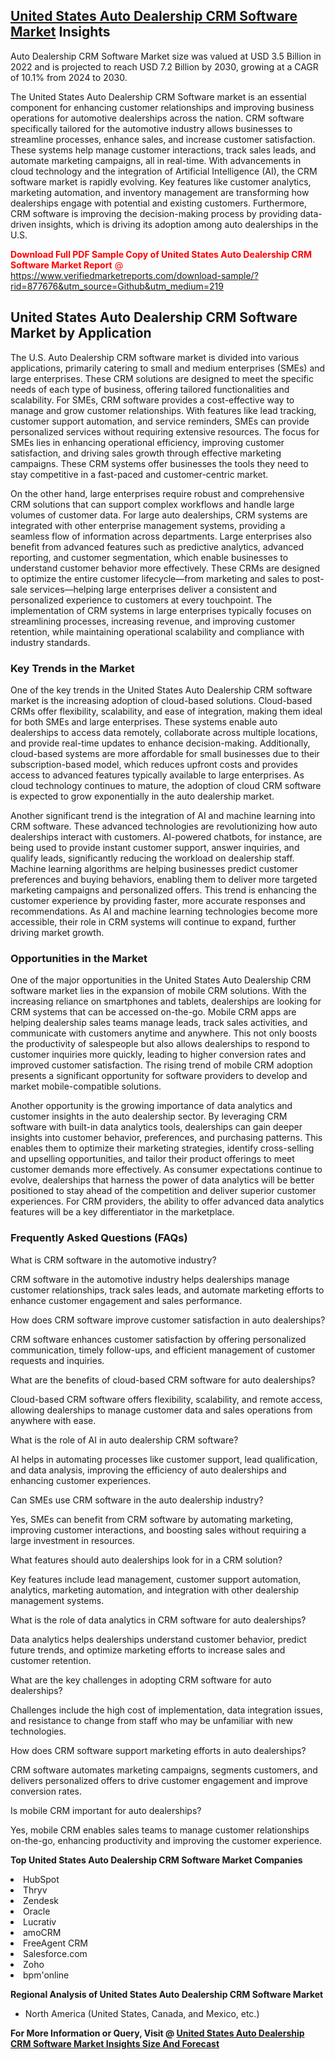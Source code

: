 <h2><a href="https://www.verifiedmarketreports.com/download-sample/?rid=877676&amp;utm_source=Github&amp;utm_medium=219" target="_blank">United States Auto Dealership CRM Software Market</a> Insights</h2><p>Auto Dealership CRM Software Market size was valued at USD 3.5 Billion in 2022 and is projected to reach USD 7.2 Billion by 2030, growing at a CAGR of 10.1% from 2024 to 2030.</p><p><p>The United States Auto Dealership CRM Software market is an essential component for enhancing customer relationships and improving business operations for automotive dealerships across the nation. CRM software specifically tailored for the automotive industry allows businesses to streamline processes, enhance sales, and increase customer satisfaction. These systems help manage customer interactions, track sales leads, and automate marketing campaigns, all in real-time. With advancements in cloud technology and the integration of Artificial Intelligence (AI), the CRM software market is rapidly evolving. Key features like customer analytics, marketing automation, and inventory management are transforming how dealerships engage with potential and existing customers. Furthermore, CRM software is improving the decision-making process by providing data-driven insights, which is driving its adoption among auto dealerships in the U.S. <p><span class=""><span style="color: #ff0000;"><strong>Download Full PDF Sample Copy of United States Auto Dealership CRM Software Market Report</strong> @ </span><a href="https://www.verifiedmarketreports.com/download-sample/?rid=877676&amp;utm_source=Github&amp;utm_medium=219" target="_blank">https://www.verifiedmarketreports.com/download-sample/?rid=877676&amp;utm_source=Github&amp;utm_medium=219</a></span></p></p> <h2>United States Auto Dealership CRM Software Market by Application</h2> <p>The U.S. Auto Dealership CRM software market is divided into various applications, primarily catering to small and medium enterprises (SMEs) and large enterprises. These CRM solutions are designed to meet the specific needs of each type of business, offering tailored functionalities and scalability. For SMEs, CRM software provides a cost-effective way to manage and grow customer relationships. With features like lead tracking, customer support automation, and service reminders, SMEs can provide personalized services without requiring extensive resources. The focus for SMEs lies in enhancing operational efficiency, improving customer satisfaction, and driving sales growth through effective marketing campaigns. These CRM systems offer businesses the tools they need to stay competitive in a fast-paced and customer-centric market. <p>On the other hand, large enterprises require robust and comprehensive CRM solutions that can support complex workflows and handle large volumes of customer data. For large auto dealerships, CRM systems are integrated with other enterprise management systems, providing a seamless flow of information across departments. Large enterprises also benefit from advanced features such as predictive analytics, advanced reporting, and customer segmentation, which enable businesses to understand customer behavior more effectively. These CRMs are designed to optimize the entire customer lifecycle—from marketing and sales to post-sale services—helping large enterprises deliver a consistent and personalized experience to customers at every touchpoint. The implementation of CRM systems in large enterprises typically focuses on streamlining processes, increasing revenue, and improving customer retention, while maintaining operational scalability and compliance with industry standards.</p> <h3>Key Trends in the Market</h3> <p>One of the key trends in the United States Auto Dealership CRM software market is the increasing adoption of cloud-based solutions. Cloud-based CRMs offer flexibility, scalability, and ease of integration, making them ideal for both SMEs and large enterprises. These systems enable auto dealerships to access data remotely, collaborate across multiple locations, and provide real-time updates to enhance decision-making. Additionally, cloud-based systems are more affordable for small businesses due to their subscription-based model, which reduces upfront costs and provides access to advanced features typically available to large enterprises. As cloud technology continues to mature, the adoption of cloud CRM software is expected to grow exponentially in the auto dealership market. <p>Another significant trend is the integration of AI and machine learning into CRM software. These advanced technologies are revolutionizing how auto dealerships interact with customers. AI-powered chatbots, for instance, are being used to provide instant customer support, answer inquiries, and qualify leads, significantly reducing the workload on dealership staff. Machine learning algorithms are helping businesses predict customer preferences and buying behaviors, enabling them to deliver more targeted marketing campaigns and personalized offers. This trend is enhancing the customer experience by providing faster, more accurate responses and recommendations. As AI and machine learning technologies become more accessible, their role in CRM systems will continue to expand, further driving market growth.</p> <h3>Opportunities in the Market</h3> <p>One of the major opportunities in the United States Auto Dealership CRM software market lies in the expansion of mobile CRM solutions. With the increasing reliance on smartphones and tablets, dealerships are looking for CRM systems that can be accessed on-the-go. Mobile CRM apps are helping dealership sales teams manage leads, track sales activities, and communicate with customers anytime and anywhere. This not only boosts the productivity of salespeople but also allows dealerships to respond to customer inquiries more quickly, leading to higher conversion rates and improved customer satisfaction. The rising trend of mobile CRM adoption presents a significant opportunity for software providers to develop and market mobile-compatible solutions. <p>Another opportunity is the growing importance of data analytics and customer insights in the auto dealership sector. By leveraging CRM software with built-in data analytics tools, dealerships can gain deeper insights into customer behavior, preferences, and purchasing patterns. This enables them to optimize their marketing strategies, identify cross-selling and upselling opportunities, and tailor their product offerings to meet customer demands more effectively. As consumer expectations continue to evolve, dealerships that harness the power of data analytics will be better positioned to stay ahead of the competition and deliver superior customer experiences. For CRM providers, the ability to offer advanced data analytics features will be a key differentiator in the marketplace.</p> <h3>Frequently Asked Questions (FAQs)</h3> <p>What is CRM software in the automotive industry?</p> <p>CRM software in the automotive industry helps dealerships manage customer relationships, track sales leads, and automate marketing efforts to enhance customer engagement and sales performance.</p> <p>How does CRM software improve customer satisfaction in auto dealerships?</p> <p>CRM software enhances customer satisfaction by offering personalized communication, timely follow-ups, and efficient management of customer requests and inquiries.</p> <p>What are the benefits of cloud-based CRM software for auto dealerships?</p> <p>Cloud-based CRM software offers flexibility, scalability, and remote access, allowing dealerships to manage customer data and sales operations from anywhere with ease.</p> <p>What is the role of AI in auto dealership CRM software?</p> <p>AI helps in automating processes like customer support, lead qualification, and data analysis, improving the efficiency of auto dealerships and enhancing customer experiences.</p> <p>Can SMEs use CRM software in the auto dealership industry?</p> <p>Yes, SMEs can benefit from CRM software by automating marketing, improving customer interactions, and boosting sales without requiring a large investment in resources.</p> <p>What features should auto dealerships look for in a CRM solution?</p> <p>Key features include lead management, customer support automation, analytics, marketing automation, and integration with other dealership management systems.</p> <p>What is the role of data analytics in CRM software for auto dealerships?</p> <p>Data analytics helps dealerships understand customer behavior, predict future trends, and optimize marketing efforts to increase sales and customer retention.</p> <p>What are the key challenges in adopting CRM software for auto dealerships?</p> <p>Challenges include the high cost of implementation, data integration issues, and resistance to change from staff who may be unfamiliar with new technologies.</p> <p>How does CRM software support marketing efforts in auto dealerships?</p> <p>CRM software automates marketing campaigns, segments customers, and delivers personalized offers to drive customer engagement and improve conversion rates.</p> <p>Is mobile CRM important for auto dealerships?</p> <p>Yes, mobile CRM enables sales teams to manage customer relationships on-the-go, enhancing productivity and improving the customer experience.</p> </p><p><strong>Top United States Auto Dealership CRM Software Market Companies</strong></p><div data-test-id=""><p><li>HubSpot</li><li> Thryv</li><li> Zendesk</li><li> Oracle</li><li> Lucrativ</li><li> amoCRM</li><li> FreeAgent CRM</li><li> Salesforce.com</li><li> Zoho</li><li> bpm'online</li></p><div><strong>Regional Analysis of&nbsp;United States Auto Dealership CRM Software Market</strong></div><ul><li dir="ltr"><p dir="ltr">North America&nbsp;(United States, Canada, and Mexico, etc.)</p></li></ul><p><strong>For More Information or Query, Visit @&nbsp;</strong><strong><a href="https://www.verifiedmarketreports.com/product/auto-dealership-crm-software-market/?utm_source=Github&amp;utm_medium=219" target="_blank">United States Auto Dealership CRM Software Market Insights Size And Forecast</a></strong></p></div>
